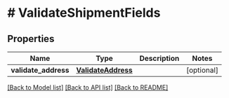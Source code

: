 # # ValidateShipmentFields

## Properties

Name | Type | Description | Notes
------------ | ------------- | ------------- | -------------
**validate_address** | [**ValidateAddress**](ValidateAddress.md) |  | [optional] 

[[Back to Model list]](../../README.md#documentation-for-models) [[Back to API list]](../../README.md#documentation-for-api-endpoints) [[Back to README]](../../README.md)


